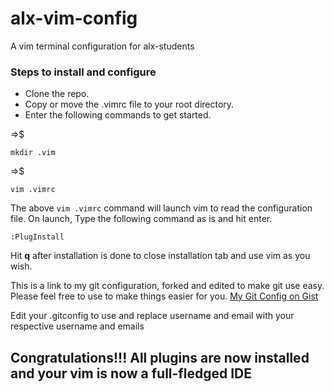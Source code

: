 # alx-vim-config
A vim terminal configuration for alx-students

### Steps to install and configure

* Clone the repo.
* Copy or move the .vimrc file to your root directory. 
* Enter the following commands to get started.

=>$ 
```
mkdir .vim
```


=>$
```
vim .vimrc
```


The above ```vim .vimrc``` command will launch vim to read the configuration file. On launch, Type the following command as is and hit enter.

```
:PlugInstall
```

Hit **q** after installation is done to close installation tab and use vim as you wish.


This is a link to my git configuration, forked and edited to make git use easy. Please feel free to use to make things easier for you.
[My Git Config on Gist](https://gist.github.com/CharaD7/cb0ad320e980c4f0dbad0b5528b542a9)

Edit your .gitconfig to use and replace username and email with your respective username and emails


## Congratulations!!! All plugins are now installed and your vim is now a full-fledged IDE

